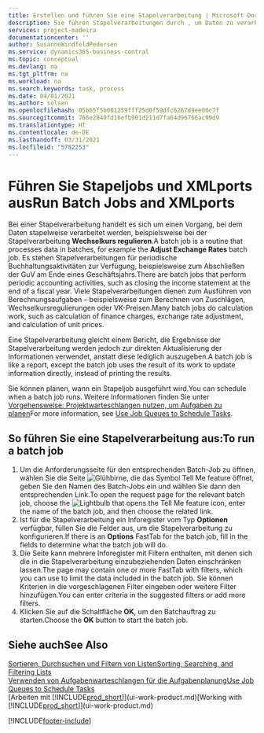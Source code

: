 ```yaml
---
title: Erstellen und führen Sie eine Stapelverarbeitung | Microsoft Docs
description: Sie führen Stapelverarbeitungen durch , um Daten zu verarbeiten und Informationen zu aktualisieren, um periodische Buchhaltungsaktivitäten oder Berechnungen durchzuführen.
services: project-madeira
documentationcenter: ''
author: SusanneWindfeldPedersen
ms.service: dynamics365-business-central
ms.topic: conceptual
ms.devlang: na
ms.tgt_pltfrm: na
ms.workload: na
ms.search.keywords: task, process
ms.date: 04/01/2021
ms.author: solsen
ms.openlocfilehash: 05b65f5b001259fff25d0f59dfc6267d9ee00c7f
ms.sourcegitcommit: 766e2840fd16efb901d211d7fa64d96766ac99d9
ms.translationtype: HT
ms.contentlocale: de-DE
ms.lasthandoff: 03/31/2021
ms.locfileid: "5782253"
---
```

# <a name="run-batch-jobs-and-xmlports"></a><span data-ttu-id="52e2b-103">Führen Sie Stapeljobs und XMLports aus</span><span class="sxs-lookup"><span data-stu-id="52e2b-103">Run Batch Jobs and XMLports</span></span>
<span data-ttu-id="52e2b-104">Bei einer Stapelverarbeitung handelt es sich um einen Vorgang, bei dem Daten stapelweise verarbeitet werden, beispielsweise bei der Stapelverarbeitung **Wechselkurs regulieren**.</span><span class="sxs-lookup"><span data-stu-id="52e2b-104">A batch job is a routine that processes data in batches, for example the **Adjust Exchange Rates** batch job.</span></span> <span data-ttu-id="52e2b-105">Es stehen Stapelverarbeitungen für periodische Buchhaltungsaktivitäten zur Verfügung, beispielsweise zum Abschließen der GuV am Ende eines Geschäftsjahrs.</span><span class="sxs-lookup"><span data-stu-id="52e2b-105">There are batch jobs that perform periodic accounting activities, such as closing the income statement at the end of a fiscal year.</span></span> <span data-ttu-id="52e2b-106">Viele Stapelverarbeitungen dienen zum Ausführen von Berechnungsaufgaben – beispielsweise zum Berechnen von Zuschlägen, Wechselkursregulierungen oder VK-Preisen.</span><span class="sxs-lookup"><span data-stu-id="52e2b-106">Many batch jobs do calculation work, such as calculation of finance charges, exchange rate adjustment, and calculation of unit prices.</span></span>

<span data-ttu-id="52e2b-107">Eine Stapelverarbeitung gleicht einem Bericht, die Ergebnisse der Stapelverarbeitung werden jedoch zur direkten Aktualisierung der Informationen verwendet, anstatt diese lediglich auszugeben.</span><span class="sxs-lookup"><span data-stu-id="52e2b-107">A batch job is like a report, except the batch job uses the result of its work to update information directly, instead of printing the results.</span></span>

<span data-ttu-id="52e2b-108">Sie können planen, wann ein Stapeljob ausgeführt wird.</span><span class="sxs-lookup"><span data-stu-id="52e2b-108">You can schedule when a batch job runs.</span></span> <span data-ttu-id="52e2b-109">Weitere Informationen finden Sie unter [Vorgehensweise: Projektwarteschlangen nutzen, um Aufgaben zu planen](admin-job-queues-schedule-tasks.md)</span><span class="sxs-lookup"><span data-stu-id="52e2b-109">For more information, see [Use Job Queues to Schedule Tasks](admin-job-queues-schedule-tasks.md).</span></span>

## <a name="to-run-a-batch-job"></a><span data-ttu-id="52e2b-110">So führen Sie eine Stapelverarbeitung aus:</span><span class="sxs-lookup"><span data-stu-id="52e2b-110">To run a batch job</span></span>
1. <span data-ttu-id="52e2b-111">Um die Anforderungsseite für den entsprechenden Batch-Job zu öffnen, wählen Sie die Seite ![Glühbirne, die das Symbol Tell Me feature](media/ui-search/search_small.png "Was möchten Sie tun?") öffnet, geben Sie den Namen des Batch-Jobs ein und wählen Sie dann den entsprechenden Link.</span><span class="sxs-lookup"><span data-stu-id="52e2b-111">To open the request page for the relevant batch job, choose the ![Lightbulb that opens the Tell Me feature](media/ui-search/search_small.png "Tell me what you want to do") icon, enter the name of the batch job, and then choose the related link.</span></span>
2. <span data-ttu-id="52e2b-112">Ist für die Stapelverarbeitung ein Inforegister vom Typ **Optionen** verfügbar, füllen Sie die Felder aus, um die Stapelverarbeitung zu konfigurieren.</span><span class="sxs-lookup"><span data-stu-id="52e2b-112">If there is an **Options** FastTab for the batch job, fill in the fields to determine what the batch job will do.</span></span>
3. <span data-ttu-id="52e2b-113">Die Seite kann mehrere Inforegister mit Filtern enthalten, mit denen sich die in die Stapelverarbeitung einzubeziehenden Daten einschränken lassen.</span><span class="sxs-lookup"><span data-stu-id="52e2b-113">The page may contain one or more FastTab with filters, which you can use to limit the data included in the batch job.</span></span> <span data-ttu-id="52e2b-114">Sie können Kriterien in die vorgeschlagenen Filter eingeben oder weitere Filter hinzufügen.</span><span class="sxs-lookup"><span data-stu-id="52e2b-114">You can enter criteria in the suggested filters or add more filters.</span></span>
4. <span data-ttu-id="52e2b-115">Klicken Sie auf die Schaltfläche **OK**, um den Batchauftrag zu starten.</span><span class="sxs-lookup"><span data-stu-id="52e2b-115">Choose the **OK** button to start the batch job.</span></span>

## <a name="see-also"></a><span data-ttu-id="52e2b-116">Siehe auch</span><span class="sxs-lookup"><span data-stu-id="52e2b-116">See Also</span></span>
[<span data-ttu-id="52e2b-117">Sortieren, Durchsuchen und Filtern von Listen</span><span class="sxs-lookup"><span data-stu-id="52e2b-117">Sorting, Searching, and Filtering Lists</span></span>](ui-enter-criteria-filters.md)  
[<span data-ttu-id="52e2b-118">Verwenden von Aufgabenwarteschlangen für die Aufgabenplanung</span><span class="sxs-lookup"><span data-stu-id="52e2b-118">Use Job Queues to Schedule Tasks</span></span>](admin-job-queues-schedule-tasks.md)  
<span data-ttu-id="52e2b-119">[Arbeiten mit [!INCLUDE[prod_short](includes/prod_short.md)]](ui-work-product.md)</span><span class="sxs-lookup"><span data-stu-id="52e2b-119">[Working with [!INCLUDE[prod_short](includes/prod_short.md)]](ui-work-product.md)</span></span>


[!INCLUDE[footer-include](includes/footer-banner.md)]